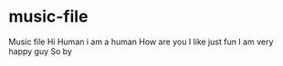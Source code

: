 # music-file
Music file
Hi Human i am a human
How are you
I like just fun
I am very happy guy
So by
